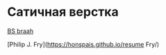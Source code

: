# Сатичная верстка

[BS braah](https://honspais.github.io/Test/)

[Philip J. Fry](https://honspais.github.io/resume Fry/)

